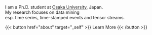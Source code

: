 I am a Ph.D. student at [Osaka University](https://www.osaka-u.ac.jp/en), Japan.  
My research focuses on data mining\
esp. time series, time-stamped events and tensor streams.
<!-- My research interests are time-series data mining, pattern mining and data stream mining. -->

{{< button href="about" target="_self" >}}
Learn More
{{< /button >}}


<!-- \
{{< button href="ja/about" target="_self" >}}
Japanese page
{{< /button >}} -->

<!-- ## Selected Recent Publications -->